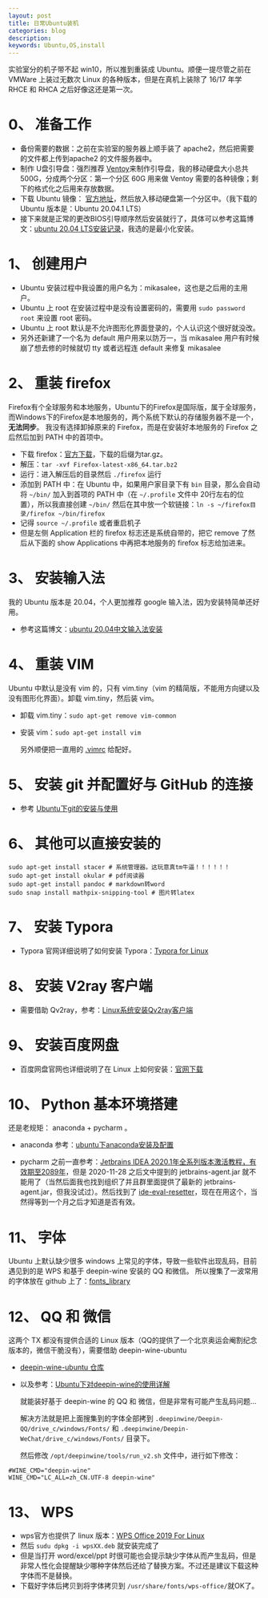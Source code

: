 ```yaml
---
layout: post
title: 日常Ubuntu装机
categories: blog
description: 
keywords: Ubuntu,OS,install
---
```


  实验室分的机子带不起 win10，所以推到重装成 Ubuntu。顺便一提尽管之前在 VMWare 上装过无数次 Linux 的各种版本，但是在真机上装除了 16/17 年学 RHCE 和 RHCA 之后好像这还是第一次。

# 0、 准备工作

+ 备份需要的数据：之前在实验室的服务器上顺手装了 apache2，然后把需要的文件都上传到apache2 的文件服务器中。
+ 制作 U盘引导盘：强烈推荐 [Ventoy](https://www.ventoy.net/en/download.html)来制作引导盘，我的移动硬盘大小总共 500G，分成两个分区：第一个分区 60G 用来做 Ventoy 需要的各种镜像；剩下的格式化之后用来存放数据。 
+ 下载 Ubuntu 镜像： [官方地址](https://ubuntu.com/download/desktop)，然后放入移动硬盘第一个分区中。（我下载的 Ubuntu 版本是：Ubuntu 20.04.1 LTS）
+ 接下来就是正常的更改BIOS引导顺序然后安装就行了，具体可以参考这篇博文：[ubuntu 20.04 LTS安装记录](https://blog.csdn.net/a805607966/article/details/105868360)，我选的是最小化安装。

# 1、 创建用户

+ Ubuntu 安装过程中我设置的用户名为：mikasalee，这也是之后用的主用户。
+ Ubuntu 上 root 在安装过程中是没有设置密码的，需要用 `sudo password root` 来设置 root 密码。
+ Ubuntu 上 root 默认是不允许图形化界面登录的，个人认识这个很好就没改。
+ 另外还新建了一个名为 default 用户用来以防万一，当 mikasalee 用户有时候崩了想去修的时候就切 tty 或者远程连 default 来修复 mikasalee

# 2、 重装 firefox

  Firefox有个全球服务和本地服务，Ubuntu下的Firefox是国际版，属于全球服务，而Windows下的Firefox是本地服务的，两个系统下默认的存储服务器不是一个，**无法同步**。
  我没有选择卸掉原来的 Firefox，而是在安装好本地服务的 Firefox 之后然后加到 PATH 中的首项中。

+ 下载 firefox：[官方下载](https://www.firefox.com.cn/)，下载的后缀为tar.gz。
+ 解压：`tar -xvf Firefox-latest-x86_64.tar.bz2`
+ 运行：进入解压后的目录然后 `./firefox` 运行
+ 添加到 PATH 中：在 Ubuntu 中，如果用户家目录下有 `bin` 目录，那么会自动将 `~/bin/` 加入到首项的 PATH 中（在 `~/.profile` 文件中 20行左右的位置），所以我直接创建 `~/bin/` 然后在其中放一个软链接：`ln -s ~/firefox目录/firefox ~/bin/firefox`
+ 记得 `source ~/.profile` 或者重启机子
+ 但是左侧 Application 栏的 firefox 标志还是系统自带的，把它 remove 了然后从下面的 show Applications 中再把本地服务的 firefox 标志给加进来。


# 3、 安装输入法

  我的 Ubuntu 版本是 20.04，个人更加推荐 google 输入法，因为安装特简单还好用。
+ 参考这篇博文：[ubuntu 20.04中文输入法安装](https://blog.csdn.net/a805607966/article/details/105874756)

# 4、 重装 VIM 

  Ubuntu 中默认是没有 vim 的，只有 vim.tiny（vim 的精简版，不能用方向键以及没有图形化界面）。卸载 vim.tiny，然后装 vim。

+ 卸载 vim.tiny：`sudo apt-get remove vim-common`
+ 安装 vim：`sudo apt-get install vim`

  另外顺便把一直用的 [.vimrc](https://github.com/MikasaLee/DataStructure/blob/master/.vimrc) 给配好。

# 5、 安装 git 并配置好与 GitHub 的连接

+ 参考 [Ubuntu下git的安装与使用](https://www.cnblogs.com/lxm20145215----/p/5905765.html)

# 6、 其他可以直接安装的

```shell
sudo apt-get install stacer # 系统管理器。这玩意真tm牛逼！！！！！！
sudo apt-get install okular # pdf阅读器
sudo apt-get install pandoc # markdown转word
sudo snap install mathpix-snipping-tool # 图片转latex
```

# 7、 安装 Typora

+ Typora 官网详细说明了如何安装 Typora：[Typora for Linux](https://typora.io/#linux)

# 8、 安装 V2ray 客户端

+ 需要借助 Qv2ray，参考：[Linux系统安装Qv2ray客户端](https://www.zsxcool.com/7137.html)

# 9、 安装百度网盘

+ 百度网盘官网也详细说明了在 Linux 上如何安装：[官网下载](http://pan.baidu.com/download)

# 10、 Python 基本环境搭建

  还是老规矩： anaconda + pycharm 。
+ anaconda 参考：[ubuntu下anaconda安装及配置](https://blog.csdn.net/a805607966/article/details/105939736)

+ pycharm 之前一直参考：[Jetbrains IDEA 2020.1年全系列版本激活教程，有效期至2089年](https://www.w3h5.com/post/530.html)，但是 2020-11-28 之后文中提到的 jetbrains-agent.jar 就不能用了（当然后面我也找到组织了并且群里面提供了最新的 jetbrains-agent.jar，但我没试过）。然后找到了 [ide-eval-resetter](https://gitee.com/pengzhile/ide-eval-resetter/)，现在在用这个，当然得等到一个月之后才知道是否有效。

# 11、 字体

  Ubuntu 上默认缺少很多 windows 上常见的字体，导致一些软件出现乱码，目前遇见到的是 WPS 和基于 deepin-wine 安装的 QQ 和微信。
  所以搜集了一波常用的字体放在 github 上了：[fonts_library](https://github.com/MikasaLee/fonts_library)

# 12、 QQ 和 微信

  这两个 TX 都没有提供合适的 Linux 版本（QQ的提供了一个北京奥运会阉割纪念版本的，微信干脆没有），需要借助 deepin-wine-ubuntu

+ [deepin-wine-ubuntu 仓库](https://github.com/wszqkzqk/deepin-wine-ubuntu)
+ 以及参考：[Ubuntu下对deepin-wine的使用详解](https://zhuanlan.zhihu.com/p/141107518)

  就能装好基于 deepin-wine 的 QQ 和 微信，但是非常有可能产生乱码问题...
  
  解决方法就是把上面搜集到的字体全部拷到 
  `.deepinwine/Deepin-QQ/drive_c/windows/Fonts/` 和 
  `.deepinwine/Deepin-WeChat/drive_c/windows/Fonts/` 目录下。
  
  然后修改 `/opt/deepinwine/tools/run_v2.sh` 文件中，进行如下修改：

```shell
#WINE_CMD="deepin-wine"
WINE_CMD="LC_ALL=zh_CN.UTF-8 deepin-wine"
```

# 13、 WPS

+ wps官方也提供了 linux 版本：[WPS Office 2019 For Linux](https://www.wps.cn/product/wpslinux#)
+ 然后 `sudu dpkg -i wpsXX.deb` 就安装完成了
+ 但是当打开 word/excel/ppt 时很可能也会提示缺少字体从而产生乱码，但是非常人性化会提醒缺少哪种字体然后还给了替换方案。不过还是建议下载这种字体而不是替换。
+ 下载好字体后拷贝到将字体拷贝到 `/usr/share/fonts/wps-office/`就OK了。